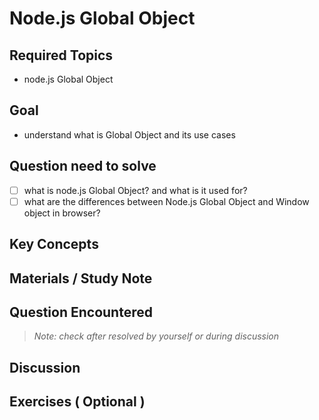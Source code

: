 # **Node.js Global Object**

## **Required Topics**

- node.js Global Object

## **Goal**

- understand what is Global Object and its use cases

## **Question need to solve**

- [ ] what is node.js Global Object? and what is it used for?
- [ ] what are the differences between Node.js Global Object and Window object in browser?

## **Key Concepts**


## **Materials / Study Note**


## **Question Encountered**

>*Note: check after resolved by yourself or during discussion*


## **Discussion**


## **Exercises** ( Optional )
